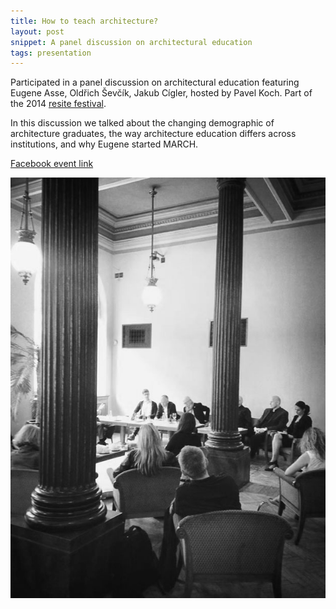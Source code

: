 ```yaml
---
title: How to teach architecture?
layout: post
snippet: A panel discussion on architectural education
tags: presentation
---
```


Participated in a panel discussion on architectural education featuring Eugene
Asse, Oldřich Ševčík, Jakub Cígler, hosted by Pavel Koch. Part of the 2014
[resite festival](http://www.resite.cz).

In this discussion we talked about the changing demographic of architecture
graduates, the way architecture education differs across institutions, and why
Eugene started MARCH.

[Facebook event link](https://www.facebook.com/events/1456254687950201/)

![](/img/education.1.jpg)

